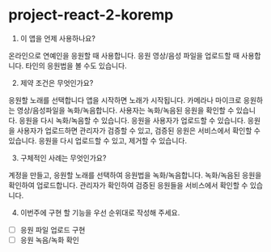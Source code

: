 # project-react-2-koremp

1. 이 앱을 언제 사용하나요?

온라인으로 연예인을 응원할 때 사용합니다. 응원 영상/음성 파일을 업로드할 때 사용합니다. 타인의 응원법을 볼 수도 있습니다.

2. 제약 조건은 무엇인가요?

응원할 노래를 선택합니다
앱을 시작하면 노래가 시작됩니다.
카메라나 마이크로 응원하는 영상/음성파일을 녹화/녹음합니다.
사용자는 녹화/녹음된 응원을 확인할 수 있습니다.
응원을 다시 녹화/녹음할 수 있습니다.
응원을 사용자가 업로드할 수 있습니다.
응원을 사용자가 업로드하면 관리자가 검증할 수 있고, 검증된 응원은 서비스에서 확인할 수 있습니다.
응원을 다시 업로드할 수 있고, 제거할 수 있습니다.

3. 구체적인 사례는 무엇인가요?

계정을 만들고, 응원할 노래를 선택하여 응원법을 녹화/녹음합니다.
녹화/녹음된 응원을 확인하여 업로드합니다.
관리자가 확인하여 검증된 응원들을 서비스에서 확인할 수 있습니다.

4. 이번주에 구현 할 기능을 우선 순위대로 작성해 주세요.

* [ ] 응원 파일 업로드 구현
* [ ] 응원 녹음/녹화 확인
